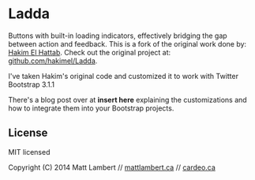 # Ladda

Buttons with built-in loading indicators, effectively bridging the gap between action and feedback. This is a fork of the original work done by: [Hakim El Hattab](https://github.com/hakimel). Check out the original project at: [github.com/hakimel/Ladda](https://github.com/hakimel/Ladda).

I've taken Hakim's original code and customized it to work with Twitter Bootstrap 3.1.1 

There's a blog post over at **insert here** explaining the customizations and how to integrate them into your Bootstrap projects.


## License

MIT licensed

Copyright (C) 2014 Matt Lambert // [mattlambert.ca](http://mattlambert.ca) // [cardeo.ca](http://cardeo.ca)
